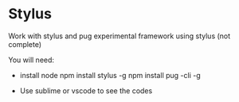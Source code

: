 # Stylus


Work with stylus and pug
experimental framework using stylus (not complete)

You will need:
- install node
  npm install stylus -g
  npm install pug -cli -g

- Use sublime or vscode to see the codes



